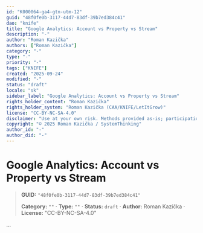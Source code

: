```yaml
---
id: "K000064-ga4-gtn-utm-12"
guid: "48f0fe0b-3117-44d7-83df-39b7ed384c41"
dao: "knife"
title: "Google Analytics: Account vs Property vs Stream"
description: "-"
author: "Roman Kazička"
authors: ["Roman Kazička"]
category: "-"
type: "-"
priority: "-"
tags: ["KNIFE"]
created: "2025-09-24"
modified: "-"
status: "draft"
locale: "sk"
sidebar_label: "Google Analytics: Account vs Property vs Stream"
rights_holder_content: "Roman Kazička"
rights_holder_system: "Roman Kazička (CAA/KNIFE/LetItGrow)"
license: "CC-BY-NC-SA-4.0"
disclaimer: "Use at your own risk. Methods provided as-is; participation is voluntary and context-aware."
copyright: "© 2025 Roman Kazička / SystemThinking"
author_id: "-"
author_did: "-"
---
```

# Google Analytics: Account vs Property vs Stream
<!-- fm-visible: start -->

> **GUID:** `"48f0fe0b-3117-44d7-83df-39b7ed384c41"`
>   
> **Category:** `""` · **Type:** `""` · **Status:** `draft` · **Author:** Roman Kazička · **License:** "CC-BY-NC-SA-4.0"
<!-- fm-visible: end -->


...